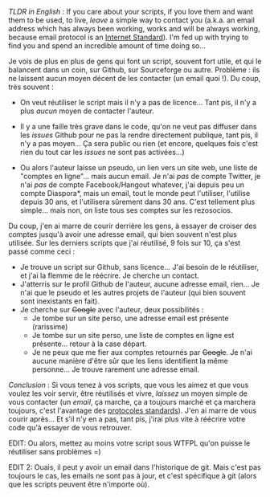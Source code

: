 <!--
	@author=Phyks
	@date=07082014-2315
	@title=Sortez vos emails, c'est pas sale !
	@tags=Libre, Dev
-->
*TLDR in English* : If you care about your scripts, if you love them and want them to be used, to live, *leave* a simple way to contact you (a.k.a. an email address which has always been working, works and will be always working, because email protocol is an [Internet Standard](https://en.wikipedia.org/wiki/Internet_Standard)). I'm fed up with trying to find you and spend an incredible amount of time doing so…

Je vois de plus en plus de gens qui font un script, souvent fort utile, et qui le balancent dans un coin, sur Github, sur Sourceforge ou autre. Problème : ils ne laissent aucun moyen décent de les contacter (un email quoi !). Du coup, très souvent :

* On veut réutiliser le script mais il n'y a pas de licence… Tant pis, il n'y a plus *aucun* moyen de contacter l'auteur.

* Il y a une faille très grave dans le code, qu'on ne veut pas diffuser dans les _issues_ Github pour ne pas la rendre directement publique, tant pis, il n'y a pas moyen… Ça sera public ou rien (et encore, quelques fois c'est rien du tout car les _issues_ ne sont pas activées…)

* Ou alors l'auteur laisse un pseudo, un lien vers un site web, une liste de "comptes en ligne"… mais aucun email. Je n'ai *pas* de compte Twitter, je n'ai *pas* de compte Facebook/Hangout whatever, j'ai depuis peu un compte Diaspora*, mais un email, tout le monde peut l'utiliser, l'utilise depuis 30 ans, et l'utilisera sûrement dans 30 ans. C'est tellement plus simple… mais non, on liste tous ses comptes sur les rezosocios.

Du coup, j'en ai marre de courir derrière les gens, à essayer de croiser des comptes jusqu'à avoir une adresse email, qui bien souvent n'est plus utilisée. Sur les derniers scripts que j'ai réutilisé, 9 fois sur 10, ça s'est passé comme ceci :

* Je trouve un script sur Github, sans licence… J'ai besoin de le réutiliser, et j'ai la flemme de le réécrire. Je cherche un contact.
* J'atterris sur le profil Github de l'auteur, aucune adresse email, rien… Je n'ai que le pseudo et les autres projets de l'auteur (qui bien souvent sont inexistants en fait).
* Je cherche sur <del>Google</del> avec l'auteur, deux possibilités :
    * Je tombe sur un site perso, une adresse email est présente (rarissime)
    * Je tombe sur un site perso, une liste de comptes en ligne est présente… retour à la case départ.
    * Je ne peux que me fier aux comptes retournés par <del>Google</del>. Je n'ai aucune manière d'être sûr que les liens identifient la même personne… Je trouve rarement une adresse email.

*Conclusion* : Si vous tenez à vos scripts, que vous les aimez et que vous voulez les voir servir, être réutilisés et vivre, *laissez* un moyen simple de vous contacter (un *email*, ça marche, ça a toujours marché et ça marchera toujours, c'est l'avantage des [protocoles standards](https://en.wikipedia.org/wiki/Internet_Standard)). J'en ai marre de vous courir après… Et s'il n'y en a pas, tant pis, j'irai plus vite à réécrire votre code qu'à essayer de vous retrouver.

EDIT: Ou alors, mettez au moins votre script sous WTFPL qu'on puisse le réutiliser sans problèmes =)

EDIT 2: Ouais, il peut y avoir un email dans l'historique de git. Mais c'est pas toujours le cas, les emails ne sont pas à jour, et c'est spécifique à git (alors que les scripts peuvent être n'importe où).
